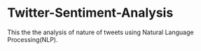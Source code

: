 # Twitter-Sentiment-Analysis
This the the analysis of nature of tweets using Natural Language Processing(NLP).

